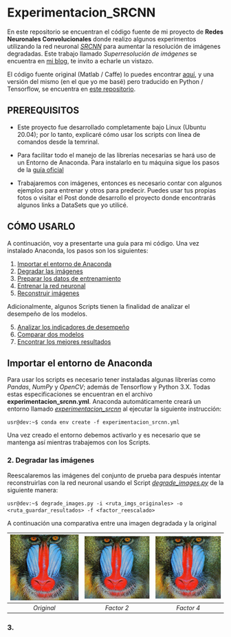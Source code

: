 # Experimentacion_SRCNN

En este repositorio se encuentran el código fuente de mi proyecto de **Redes Neuronales Convolucionales** donde realizo algunos experimentos utilizando la red neuronal [*SRCNN*](https://arxiv.org/pdf/1501.00092.pdf) para aumentar la resolución de imágenes degradadas. Este trabajo llamado *Superresolución de imágenes* se encuentra en [mi blog](https://pedro-hdez.github.io/), te invito a echarle un vistazo.

El código fuente original (Matlab / Caffe) lo puedes encontrar [aquí](http://mmlab.ie.cuhk.edu.hk/projects/SRCNN.html), y una versión del mismo (en el que yo me basé) pero traducido en Python / Tensorflow, se encuentra en [este repositorio](https://github.com/MarkPrecursor/SRCNN-keras).

## PREREQUISITOS

* Este proyecto fue desarrollado completamente bajo Linux (Ubuntu 20.04); por lo tanto, explicaré cómo usar los scripts con línea de comandos desde la  temrinal.

* Para facilitar todo el manejo de las librerías necesarias se hará uso de un Entorno de Anaconda. Para instalarlo en tu máquina sigue los pasos de la [guía oficial](https://docs.anaconda.com/anaconda/install/)

* Trabajaremos con imágenes, entonces es necesario contar con algunos ejemplos para entrenar y otros para predecir. Puedes usar tus propias fotos o visitar el Post donde desarrollo el proyecto donde encontrarás algunos links a DataSets que yo utilicé.

## CÓMO USARLO

A continuación, voy a presentarte una guía para mi código. Una vez instalado Anaconda, los pasos son los siguientes:

1. [Importar el entorno de Anaconda](#importar-el-entorno-de-anaconda)
2. [Degradar las imágenes](#Degradar-las-imágenes)
3. [Preparar los datos de entrenamiento](#Preparar-los-datos-de-entrenamiento)
4. [Entrenar la red neuronal](#Entrenar-la-red-neuronal)
5. [Reconstruir imágenes](#Reconstruir-imágenes)

Adicionalmente, algunos Scripts tienen la finalidad de analizar el desempeño de los modelos.

5. [Analizar los indicadores de desempeño](#Analizar-los-indicadores-de-desempeño)
6. [Comparar dos modelos](#Comparar-dos-modelos)
7. [Encontrar los mejores resultados](#Encontrar-los-mejores-resultados)


## Importar el entorno de Anaconda

Para usar los scripts es necesario tener instaladas algunas librerías como *Pandas*, *NumPy* y *OpenCV*; además de Tensorflow y Python 3.X. Todas estas especificaciones se encuentran en el archivo **experimentacion_srcnn.yml**. Anaconda automáticamente creará un entorno llamado <ins>*experimentacion_srcnn*</ins> al ejecutar la siguiente instrucción:

```console
usr@dev:~$ conda env create -f experimentacion_srcnn.yml
```
Una vez creado el entorno debemos activarlo y es necesario que se mantenga así mientras trabajemos con los Scripts.

### 2. Degradar las imágenes

Reescalaremos las imágenes del conjunto de prueba para después intentar reconstruirlas con la red neuronal usando el Script <ins>*degrade_images.py*</ins> de la siguiente manera:

```console
usr@dev:~$ degrade_images.py -i <ruta_imgs_originales> -o <ruta_guardar_resultados> -f <factor_reescalado> 
```
A continuación una comparativa entre una imagen degradada y la original

| ![original](/imgs/original.bmp) | ![factor2](/imgs/f2.bmp) | ![factor4](/imgs/f4.bmp) |
| :--: | :--: | :--: |
| *Original* | *Factor 2* | *Factor 4* |

### 3. 






